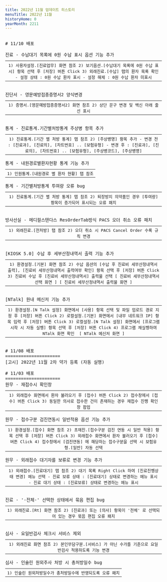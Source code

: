 ```yaml
---
title: 2022년 11월 업데이트 히스토리
menuTitle: 2022년 11월
historyHome: 0
yearMonth: 2211
---
```


<pre>

<bold># 11/10 배포</bold>

<span class="box chart">진료</span> - 수납대기 목록에 0원 수납 표시 옵션 기능 추가
<table style="width:100%; margin-bottom: 0; margin-top: 10px;">
    <tr>
<th style=" border-spacing: 5px; font-weight: normal">1) 사용자설정.[진료업무] 화면 참조
2) 보기옵션.[수납대기 목록에 0원 수납 표시] 항목 선택 후 [저장] 버튼 Click
3) 외래진료.[수납] 탭의 환자 목록 확인
    - 설정 상태 : 0원 수납 환자 표시
    - 설정 해제 : 0원 수납 환자 미표시
</th>
    </tr>
</table>

<span class="box diag">진단서</span> - 영문예방접종증명서2 양식변경
<table style="width:100%; margin-bottom: 0; margin-top: 10px;">
    <tr>
<th style=" border-spacing: 5px; font-weight: normal">1) 증명서.[영문예방접종증명서2] 화면 참조
2) 상단 문구 변경 및 백신 아래 줄 선 표시
</th>
    </tr>
</table>

<span class="box other">통계</span> - 진료통계.기간별처방통계 주상병 항목 추가
<table style="width:100%; margin-bottom: 0; margin-top: 10px;">
    <tr>
<th style=" border-spacing: 5px; font-weight: normal">1) 진료통계.[기간 별 처방 통계] 탭 참조
2) [주상병명] 항목 추가
    - 변경 전 : [진료과], [진료의], [차트번호] .. [보험유형]
    - 변경 후 : [진료과], [진료의], [차트번호] .. [보험유형], [주상병코드], [주상병명]
</th>
    </tr>
</table>
<span class="box other">통계</span> - 내원경로별환자현황 통계 기능 추가
<table style="width:100%; margin-bottom: 0; margin-top: 10px;">
    <tr>
<th style=" border-spacing: 5px; font-weight: normal">1) 인원통계.[내원경로 별 환자 현황] 탭 참조
</th>
    </tr>
</table>
<span class="box other">통계</span> - 기간별처방통계 투여량 오류 bug  
<table style="width:100%; margin-bottom: 0; margin-top: 10px;">
    <tr>
<th style=" border-spacing: 5px; font-weight: normal">1) 진료통계.[기간 별 처방 통계] 탭 참조
2) 퇴장방지 의약품인 경우 [투여량] 항목이 증가되어 표시되는 오류 패치
</th>
    </tr>
</table>

<span class="box lab">방사선실</span> - 메디컬스탠다스 ResOrderTab방식 PACS 오더 취소 오류 패치
<table style="width:100%; margin-bottom: 0; margin-top: 10px;">
    <tr>
<th style=" border-spacing: 5px; font-weight: normal">1) 외래진료.[전처방] 탭 참조
2) 오더 취소 시 PACS Cancel Order 수록 규칙 변경
</th>
    </tr>
</table>

<span class="box other">[KIOSK 5.0]</span> 수납 후 세부산정내역서 출력 기능 추가
<table style="width:100%; margin-bottom: 0; margin-top: 10px;">
    <tr>
<th style=" border-spacing: 5px; font-weight: normal">1) 환경설정.[기본] 화면 참조
2) 수납 옵션의 [수납 후 진료비 세부산정내역서 출력], [진료비 세부산정내역서 출력여부 확인] 항목 선택 후 [저장] 버튼 Click
3) 진료비 수납 후 [진료비 세부산정내역서] 출력물 선택

<a href="/images{{page.url}}/1.png" target="_blank"><img src="/images{{page.url}}/1.png" alt=""></a>[ 진료비 세부산정내역서 선택 화면 ]

<a href="/images{{page.url}}/2.png" target="_blank"><img src="/images{{page.url}}/2.png" alt=""></a>[ 진료비 세부산정내역서 출력물 화면 ]
</th>
    </tr>
</table>

<span class="box other">[NTalk]</span> 원내 메신저 기능 추가
<table style="width:100%; margin-bottom: 0; margin-top: 10px;">
    <tr>
<th style=" border-spacing: 5px; font-weight: normal">1) 환경설정.[N Talk 설정] 화면에서 [사용] 항목 선택 및 파일 업로드 경로 지정 후 [저장] 버튼 Click
2) 로컬설정.[기본] 화면에서 [내부 네트워크 IP] 항목 입력 후 [저장] 버튼 Click
3) 로컬설정.[N Talk 설정] 화면에서 [프로그램 시작 시 자동 실행] 항목 선택 후 [저장] 버튼 Click
4) 프로그램 재실행하여 NTalk 화면 확인
<a href="/images{{page.url}}/3.png" target="_blank"><img src="/images{{page.url}}/3.png" alt=""></a>
[ NTalk 메신저 화면 ]
</th>
    </tr>
</table>

<bold># 11/08 배포</bold>
===================== 
<span class="box notice">[고시]</span> 2022년 11월 2차 약가 등록 (자동 실행) 

<bold># 11/03 배포</bold>
===================== 
<span class="box jemu">원무</span> - 재접수시 확인창
<table style="width:100%; margin-bottom: 0; margin-top: 10px;">
    <tr>
<th style=" border-spacing: 5px; font-weight: normal">1) 외래접수 화면에서 환자 불러오기 후 [접수] 버튼 Click
2) 접수창에서 [접수] 버튼 Click
3) 동일한 의사로 접수한 건이 존재하는 경우 재접수 진행 확인 창 팝업
</th>
    </tr>
</table>
<span class="box jemu">원무</span> - 접수구분 검진연동시 일반적용 옵션 기능 추가
<table style="width:100%; margin-bottom: 0; margin-top: 10px;">
    <tr>
<th style=" border-spacing: 5px; font-weight: normal">1) 환경설정.[접수] 화면 참조
2) 초재진.[접수구분 검진 연동 시 일반 적용] 항목 선택 후 [저장] 버튼 Click
3) 외래접수 화면에서 환자 불러오기 후 [접수] 버튼 Click
4) 접수창에서 [검진연동] 에 해당하는 접수구분을 선택 시 보험유형.[일반] 자동 선택
</th>
    </tr>
</table>
<span class="box jemu">원무</span> - 외래접수 대기자를 보류로 변경 기능 추가
<table style="width:100%; margin-bottom: 0; margin-top: 10px;">
    <tr>
<th style=" border-spacing: 5px; font-weight: normal">1) 외래접수.[진료대기] 탭 참조
2) 대기 목록 Right Click 하여 [진료진행상태 변경] 메뉴 선택
    - 진료 보류 상태 : [진료대기] 상태로 변경하는 메뉴 표시
    - 진료 대기 상태 : [진료보류] 상태로 변경하는 메뉴 표시
</th>
    </tr>
</table>

<span class="box chart">진료</span> - '-전체-' 선택한 상태에서 묶음 편집 bug
<table style="width:100%; margin-bottom: 0; margin-top: 10px;">
    <tr>
<th style=" border-spacing: 5px; font-weight: normal">1) 외래진료.[Rt] 화면 참조
2) [진료과] 또는 [의사] 항목이 '전체' 로 선택되어 있는 경우 묶음 편집 오류 패치
</th>
    </tr>
</table>

<span class="box inspect">심사</span> - 요일반검사 체크시 서비스 제외
<table style="width:100%; margin-bottom: 0; margin-top: 10px;">
    <tr>
<th style=" border-spacing: 5px; font-weight: normal">1) 외래진료 화면 참조
2) 본인부담구분.[서비스] 가 아닌 수가를 기준으로 요일반검사 적용하도록 기능 변경
</th>
    </tr>
</table>
<span class="box inspect">심사</span> - 인슐린 원외주사 처방 시 총처방일수 bug
<table style="width:100%; margin-bottom: 0; margin-top: 10px;">
    <tr>
<th style=" border-spacing: 5px; font-weight: normal">1) 인슐린 원외처방일수가 총처방일수에 반영되도록 오류 패치
</th>
    </tr>
</table>

</pre>